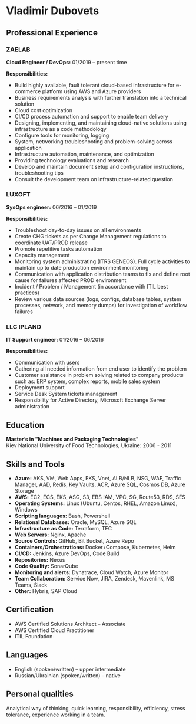 # Vladimir Dubovets

## Professional Experience

### ZAELAB
**Cloud Engineer / DevOps:** 01/2019 – present time

**Responsibilities:**
- Build highly available, fault tolerant cloud-based infrastructure for e-commerce platform using AWS and Azure providers
- Business requirements analysis with further translation into a technical solution
- Cloud cost optimization
- CI/CD process automation and support to enable team delivery
- Designing, implementing, and maintaining cloud-native solutions using infrastructure as a code methodology
- Configure tools for monitoring, logging
- System, networking troubleshooting and problem-solving across application
- Infrastructure automation, maintenance, and optimization
- Providing technology evaluations and research
- Develop and maintain document setup and configuration instructions, troubleshooting tips
- Consult the development team on infrastructure-related question

### LUXOFT
**SysOps engineer:** 06/2016 – 01/2019

**Responsibilities:**
- Troubleshoot day-to-day issues on all environments
- Create CHG tickets as per Change Management regulations to coordinate UAT/PROD release
- Promote repetitive tasks automation
- Capacity management
- Monitoring system administrating (ITRS GENEOS). Full cycle activities to maintain up to date production environment monitoring
- Communication with application distribution teams to fix and define root cause for failures affected PROD environment
- Incident / Problem / Management (in accordance with ITIL best practices)
- Review various data sources (logs, configs, database tables, system processes, network, and memory dumps) for investigation of workflow failures

### LLC IPLAND
**IT Support engineer:** 01/2016 – 06/2016

**Responsibilities:**
- Communication with users
- Gathering all needed information from end user to identify the problem
- Customer assistance in problem solving related to company products such as: ERP system, complex reports, mobile sales system
- Deployment support
- Service Desk System tickets management
- Responsibility for Active Directory, Microsoft Exchange Server administration

## Education

**Master’s in "Machines and Packaging Technologies"**  
Kiev National University of Food Technologies, Ukraine: 2006 - 2011

## Skills and Tools

- **Azure:** AKS, VM, Web Apps, EKS, Vnet, ALB/NLB, NSG, WAF, Traffic Manager, AAD, Redis, Key Vaults, ACR, Azure SQL, Cosmos DB, Azure Storage
- **AWS:** EC2, ECS, EKS, ASG, S3, EBS IAM, VPC, SG, Route53, RDS, SES
- **Operating Systems:** Linux (Ubuntu, Centos, RHEL, Amazon Linux), Windows
- **Scripting languages:** Bash, Powershell
- **Relational Databases:** Oracle, MySQL, Azure SQL
- **Infrastructure as Code:** Terraform, TFC
- **Web Servers:** Nginx, Apache
- **Source Controls:** GitHub, Bit Bucket, Azure Repo
- **Containers/Orchestrations:** Docker+Compose, Kubernetes, Helm
- **CI/CD:** Jenkins, Azure DevOps, Code Build
- **Repositories:** Nexus
- **Code Quality:** SonarQube
- **Monitoring and alerts:** Dynatrace, Cloud Watch, Azure Monitor
- **Team Collaboration:** Service Now, JIRA, Zendesk, Mavenlink, MS Teams, Slack
- **Other:** Hybris, SAP Cloud

## Certification

- AWS Certified Solutions Architect – Associate
- AWS Certified Cloud Practitioner
- ITIL Foundation

## Languages

- English (spoken/written) – upper intermediate
- Russian/Ukrainian (spoken/written) – native

## Personal qualities

Analytical way of thinking, quick learning, responsibility, efficiency, stress tolerance, experience working in a team.
